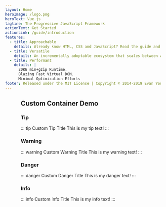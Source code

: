 ```yaml
---
layout: Home
heroImage: /logo.png
heroText: Vue.js
tagline: The Progressive JavaScript Framework
actionText: Get Started
actionLink: /guide/introduction
features:
  - title: Approachable
    details: Already know HTML, CSS and JavaScript? Read the guide and start building things in no time!
  - title: Versatile
    details: An incrementally adoptable ecosystem that scales between a library and a full-featured framework.
  - title: Performant
    details: |
      20KB min+gzip Runtime.
      Blazing Fast Virtual DOM.
      Minimal Optimization Efforts
footer: Released under the MIT License | Copyright © 2014-2019 Evan You
---
```


<div style="max-width: 80%; margin: 0 auto 3rem;">

## Custom Container Demo

### Tip

::: tip Custom Tip Title
This is my tip text!
:::

### Warning

::: warning Custom Warning Title
This is my warning text!
:::

### Danger

::: danger Custom Danger Title
This is my danger text!
:::

### Info

::: info Custom Info Title
This is my info text!
:::

</div>
